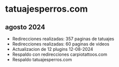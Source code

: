 # tatuajesperros.com

## agosto 2024

* Redirecciones realizadas: 357 paginas de tatuajes
* Redirecciones realizadas: 60 paginas de videos
* Actualizacion de 12 plugins 12-08-2024
* Respaldo con redirecciones carpiotattoos.com
* Respaldo tatuajesperros.com
